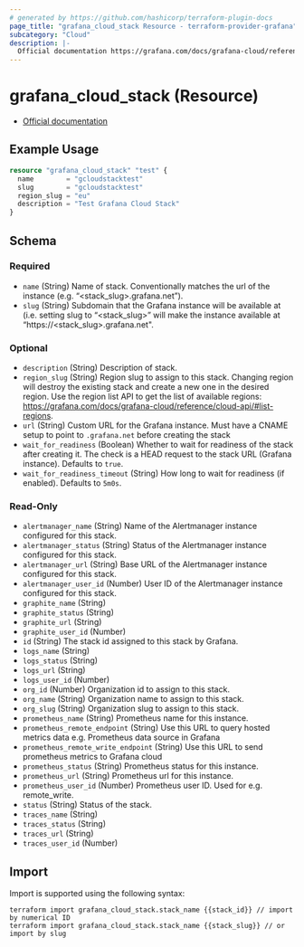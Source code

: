 ```yaml
---
# generated by https://github.com/hashicorp/terraform-plugin-docs
page_title: "grafana_cloud_stack Resource - terraform-provider-grafana"
subcategory: "Cloud"
description: |-
  Official documentation https://grafana.com/docs/grafana-cloud/reference/cloud-api/#stacks/
---
```


# grafana_cloud_stack (Resource)

* [Official documentation](https://grafana.com/docs/grafana-cloud/reference/cloud-api/#stacks/)

## Example Usage

```terraform
resource "grafana_cloud_stack" "test" {
  name        = "gcloudstacktest"
  slug        = "gcloudstacktest"
  region_slug = "eu"
  description = "Test Grafana Cloud Stack"
}
```

<!-- schema generated by tfplugindocs -->
## Schema

### Required

- `name` (String) Name of stack. Conventionally matches the url of the instance (e.g. “<stack_slug>.grafana.net”).
- `slug` (String) Subdomain that the Grafana instance will be available at (i.e. setting slug to “<stack_slug>” will make the instance
available at “https://<stack_slug>.grafana.net".

### Optional

- `description` (String) Description of stack.
- `region_slug` (String) Region slug to assign to this stack. Changing region will destroy the existing stack and create a new one in the desired region. Use the region list API to get the list of available regions: https://grafana.com/docs/grafana-cloud/reference/cloud-api/#list-regions.
- `url` (String) Custom URL for the Grafana instance. Must have a CNAME setup to point to `.grafana.net` before creating the stack
- `wait_for_readiness` (Boolean) Whether to wait for readiness of the stack after creating it. The check is a HEAD request to the stack URL (Grafana instance). Defaults to `true`.
- `wait_for_readiness_timeout` (String) How long to wait for readiness (if enabled). Defaults to `5m0s`.

### Read-Only

- `alertmanager_name` (String) Name of the Alertmanager instance configured for this stack.
- `alertmanager_status` (String) Status of the Alertmanager instance configured for this stack.
- `alertmanager_url` (String) Base URL of the Alertmanager instance configured for this stack.
- `alertmanager_user_id` (Number) User ID of the Alertmanager instance configured for this stack.
- `graphite_name` (String)
- `graphite_status` (String)
- `graphite_url` (String)
- `graphite_user_id` (Number)
- `id` (String) The stack id assigned to this stack by Grafana.
- `logs_name` (String)
- `logs_status` (String)
- `logs_url` (String)
- `logs_user_id` (Number)
- `org_id` (Number) Organization id to assign to this stack.
- `org_name` (String) Organization name to assign to this stack.
- `org_slug` (String) Organization slug to assign to this stack.
- `prometheus_name` (String) Prometheus name for this instance.
- `prometheus_remote_endpoint` (String) Use this URL to query hosted metrics data e.g. Prometheus data source in Grafana
- `prometheus_remote_write_endpoint` (String) Use this URL to send prometheus metrics to Grafana cloud
- `prometheus_status` (String) Prometheus status for this instance.
- `prometheus_url` (String) Prometheus url for this instance.
- `prometheus_user_id` (Number) Prometheus user ID. Used for e.g. remote_write.
- `status` (String) Status of the stack.
- `traces_name` (String)
- `traces_status` (String)
- `traces_url` (String)
- `traces_user_id` (Number)

## Import

Import is supported using the following syntax:

```shell
terraform import grafana_cloud_stack.stack_name {{stack_id}} // import by numerical ID
terraform import grafana_cloud_stack.stack_name {{stack_slug}} // or import by slug
```
